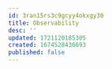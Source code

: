 ```yaml
---
id: 3ran15rs3c9gcyy4okxgy30
title: Observability
desc: ''
updated: 1721120185305
created: 1674528436693
published: false
---
```

